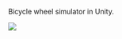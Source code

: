 Bicycle wheel simulator in Unity.

![](https://github.com/iperov/Tensoid/blob/master/Screenshots/1.jpg)